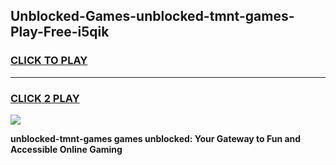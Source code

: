 
## Unblocked-Games-unblocked-tmnt-games-Play-Free-i5qik
<h3>
<a href="https://premium76.site?title=unblocked-tmnt-games&ref=22A">CLICK TO PLAY</a></h3>
<hr>

<h3>
<a href="https://premium76.site?title=unblocked-tmnt-games&ref=22A">CLICK 2 PLAY</a>
  
</h3>

<a href="https://premium76.site?title=unblocked-tmnt-games&ref=22A"><img src="https://clearcache.store/games.png"></a>


**unblocked-tmnt-games games unblocked: Your Gateway to Fun and Accessible Online Gaming**
